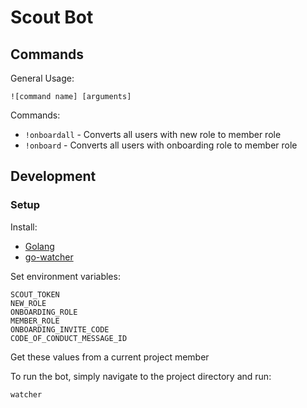# Scout Bot
## Commands
General Usage:
```
![command name] [arguments]
```
Commands:
- `!onboardall` - Converts all users with new role to member role
- `!onboard` - Converts all users with onboarding role to member role
## Development
### Setup
Install:
- [Golang](https://golang.org/)
- [go-watcher](https://github.com/canthefason/go-watcher)

Set environment variables:
```
SCOUT_TOKEN
NEW_ROLE
ONBOARDING_ROLE
MEMBER_ROLE
ONBOARDING_INVITE_CODE
CODE_OF_CONDUCT_MESSAGE_ID
```
Get these values from a current project member

To run the bot, simply navigate to the project directory and run:
```
watcher
```

